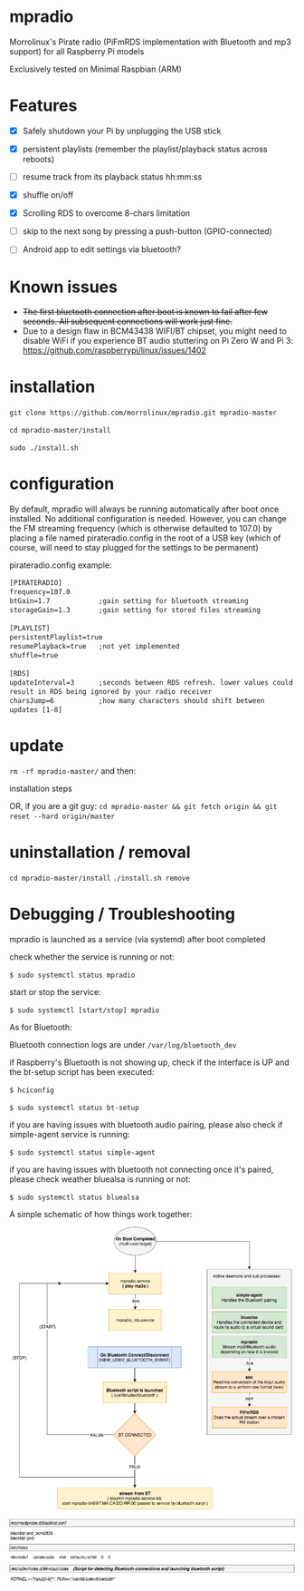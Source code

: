 # mpradio
Morrolinux's Pirate radio (PiFmRDS implementation with Bluetooth and mp3 support) for all Raspberry Pi models

Exclusively tested on Minimal Raspbian (ARM)

# Features
- [x] Safely shutdown your Pi by unplugging the USB stick
- [x] persistent playlists (remember the playlist/playback status across reboots)
- [ ] resume track from its playback status hh:mm:ss
- [x] shuffle on/off
- [x] Scrolling RDS to overcome 8-chars limitation 
- [ ] skip to the next song by pressing a push-button (GPIO-connected)
- [ ] Android app to edit settings via bluetooth? 


# Known issues
- ~~The first bluetooth connection after boot is known to fail after few seconds. All subsequent connections will work just fine.~~ 
- Due to a design flaw in BCM43438 WIFI/BT chipset, you might need to disable WiFi if you experience BT audio stuttering on Pi Zero W and Pi 3: https://github.com/raspberrypi/linux/issues/1402

# installation
` git clone https://github.com/morrolinux/mpradio.git mpradio-master `

` cd mpradio-master/install `

` sudo ./install.sh `

# configuration
By default, mpradio will always be running automatically after boot once installed. No additional configuration is needed.
However, you can change the FM streaming frequency (which is otherwise defaulted to 107.0) by placing a file named pirateradio.config in the root of a USB key (which of course, will need to stay plugged for the settings to be permanent)

pirateradio.config example:
```
[PIRATERADIO]
frequency=107.0
btGain=1.7            ;gain setting for bluetooth streaming
storageGain=1.3       ;gain setting for stored files streaming

[PLAYLIST]
persistentPlaylist=true
resumePlayback=true   ;not yet implemented
shuffle=true 

[RDS]
updateInterval=3      ;seconds between RDS refresh. lower values could result in RDS being ignored by your radio receiver
charsJump=6           ;how many characters should shift between updates [1-8]

```

# update 
` rm -rf mpradio-master/ ` 
and then:

installation steps

OR, if you are a git guy:
`cd mpradio-master && git fetch origin && git reset --hard origin/master `

# uninstallation / removal
` cd mpradio-master/install `
` ./install.sh remove `

# Debugging / Troubleshooting
mpradio is launched as a service (via systemd) after boot completed

check whether the service is running or not: 

` $ sudo systemctl status mpradio `

start or stop the service:

` $ sudo systemctl [start/stop] mpradio `

As for Bluetooth:

Bluetooth connection logs are under ` /var/log/bluetooth_dev `

if Raspberry's Bluetooth is not showing up, check if the interface is UP and the bt-setup script has been executed:

` $ hciconfig `

` $ sudo systemctl status bt-setup `

if you are having issues with bluetooth audio pairing, please also check if simple-agent service is running:

` $ sudo systemctl status simple-agent `

if you are having issues with bluetooth not connecting once it's paired, please check weather bluealsa is running or not:

` $ sudo systemctl status bluealsa `


A simple schematic of how things work together:

![Alt text](/doc/mpradio_schematic.png?raw=true "mpradio schematic")
